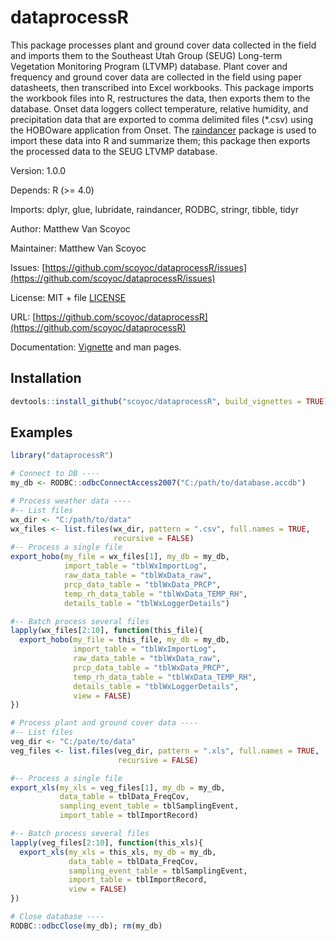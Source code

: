 # dataprocessR

This package processes plant and ground cover data collected in the field and imports them to the Southeast Utah Group (SEUG) Long-term Vegetation Monitoring Program (LTVMP) database. 
Plant cover and frequency and ground cover data are collected in the field using paper datasheets, then transcribed into Excel workbooks. 
This package imports the workbook files into R, restructures the data, then exports them to the database.
Onset data loggers collect temperature, relative humidity, and precipitation data that are exported to comma delimited files (*.csv) using the HOBOware application from Onset. 
The [raindancer](https://github.com/scoyoc/raindancer) package is used to import these data into R and summarize them; this package then exports the processed data to the SEUG LTVMP database.

Version: 1.0.0

Depends: R (>= 4.0)

Imports: dplyr, glue, lubridate, raindancer, RODBC, stringr, tibble, tidyr

Author: Matthew Van Scoyoc

Maintainer: Matthew Van Scoyoc

Issues: [https://github.com/scoyoc/dataprocessR/issues](https://github.com/scoyoc/dataprocessR/issues)

License: MIT + file [LICENSE](https://github.com/scoyoc/dataprocessR/blob/master/LICENSE.md)

URL: [https://github.com/scoyoc/dataprocessR](https://github.com/scoyoc/dataprocessR)

Documentation: [Vignette](https://github.com/scoyoc/dataprocessR/blob/master/doc/dataprocessR_pdf.pdf) and man pages.

## Installation

``` r
devtools::install_github("scoyoc/dataprocessR", build_vignettes = TRUE)
```

## Examples
``` r
library("dataprocessR")

# Connect to DB ----
my_db <- RODBC::odbcConnectAccess2007("C:/path/to/database.accdb")

# Process weather data ----
#-- List files
wx_dir <- "C:/path/to/data"
wx_files <- list.files(wx_dir, pattern = ".csv", full.names = TRUE,
                       recursive = FALSE)
#-- Process a single file
export_hobo(my_file = wx_files[1], my_db = my_db,
            import_table = "tblWxImportLog",
            raw_data_table = "tblWxData_raw",
            prcp_data_table = "tblWxData_PRCP",
            temp_rh_data_table = "tblWxData_TEMP_RH",
            details_table = "tblWxLoggerDetails")

#-- Batch process several files
lapply(wx_files[2:10], function(this_file){
  export_hobo(my_file = this_file, my_db = my_db,
              import_table = "tblWxImportLog",
              raw_data_table = "tblWxData_raw",
              prcp_data_table = "tblWxData_PRCP",
              temp_rh_data_table = "tblWxData_TEMP_RH",
              details_table = "tblWxLoggerDetails",
              view = FALSE)
})

# Process plant and ground cover data ----
#-- List files
veg_dir <- "C:/pate/to/data"
veg_files <- list.files(veg_dir, pattern = ".xls", full.names = TRUE, 
                        recursive = FALSE)

#-- Process a single file
export_xls(my_xls = veg_files[1], my_db = my_db,
           data_table = tblData_FreqCov,
           sampling_event_table = tblSamplingEvent,
           import_table = tblImportRecord)

#-- Batch process several files
lapply(veg_files[2:10], function(this_xls){
  export_xls(my_xls = this_xls, my_db = my_db,
             data_table = tblData_FreqCov,
             sampling_event_table = tblSamplingEvent,
             import_table = tblImportRecord,
             view = FALSE)
})

# Close database ----
RODBC::odbcClose(my_db); rm(my_db)
```

